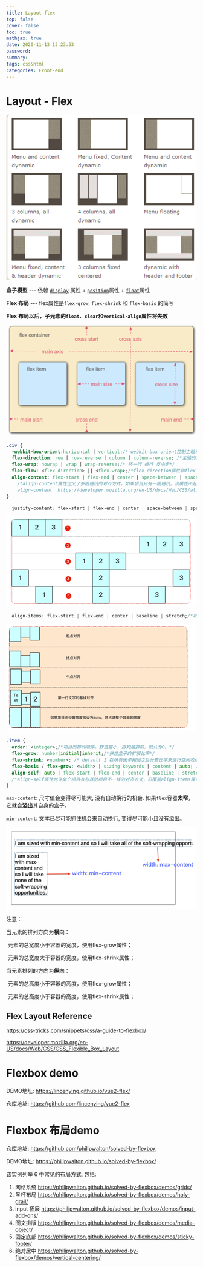 ```yaml
---
title: Layout-flex
top: false
cover: false
toc: true
mathjax: true
date: 2020-11-13 13:23:53
password:
summary:
tags: css&html
categories: Front-end
---
```


# **Layout - Flex**

![](Layout-flex/1605245444171.png)

**盒子模型**   ---   依赖 [`display`](https://developer.mozilla.org/en-US/docs/Web/CSS/display) 属性 + [`position`](https://developer.mozilla.org/en-US/docs/Web/CSS/position)属性 + [`float`](https://developer.mozilla.org/en-US/docs/Web/CSS/float)属性

**Flex 布局**   ---   flex属性是`flex-grow`, `flex-shrink` 和 `flex-basis` 的简写 

**Flex 布局以后，子元素的`float`、`clear`和`vertical-align`属性将失效**

![](Layout-flex/1605247566336.png)

```css
.div {
  -webkit-box-orient:horizontal | vertical;/*-webkit-box-orient控制主轴和侧轴分别是哪一根 Safari 6.1 (及更新浏览器) 通过 -webkit-flex 属性支持*/
  flex-direction: row | row-reverse | column | column-reverse; /*主轴的方向*/
  flex-wrap: nowrap | wrap | wrap-reverse;/* 挤一行 换行 反向走*/
  flex-flow: <flex-direction> || <flex-wrap>;/*flex-direction属性和flex-wrap*/
  align-content: flex-start | flex-end | center | space-between | space-around | stretch;
    /*align-content属性定义了多根轴线的对齐方式。如果项目只有一根轴线，该属性不起作用。
    align-content  https://developer.mozilla.org/en-US/docs/Web/CSS/align-content  */
}
```

```css
  justify-content: flex-start | flex-end | center | space-between | space-around;/*项目在主轴上的对齐方式   左 右 中 两端&间隔对等 每个两侧间隔相等*/
```

![](Layout-flex/1605776747612.png)

```css
  align-items: flex-start | flex-end | center | baseline | stretch;/*项目对其方式 上下中 第一行文字的基线对齐 拉伸（默认）*/
```

![](Layout-flex/1605776777298.png)



```css
.item {
  order: <integer>;/*项目的排列顺序。数值越小，排列越靠前，默认为0。*/
  flex-grow: number|initial|inherit;/*弹性盒子的扩展比率*/
  flex-shrink: <number>; /* default 1 在所有因子相加之后计算比率来进行空间收缩*/
  flex-basis / flex-grow: <width> | sizing keywords | content | auto; /* default auto */
  align-self: auto | flex-start | flex-end | center | baseline | stretch;
  /*align-self属性允许单个项目有与其他项目不一样的对齐方式，可覆盖align-items属性*/
}
```

`max-content`: 尺寸值会变得尽可能大, 没有自动换行的机会. 如果`flex`容器**太窄**， 它就会**溢出**其自身的盒子。

`min-content`: 文本已尽可能抓住机会来自动换行, 变得尽可能小且没有溢出。

![](Layout-flex/1605774609826.png)

注意：

当元素的排列方向为**横**向：

​	元素的总宽度小于容器的宽度，使用flex-grow属性；

​	元素的总宽度大于容器的宽度，使用flex-shrink属性；

当元素排列的方向为**纵**向：

​	元素的总高度小于容器的高度，使用flex-grow属性；

​	元素的总高度小于容器的高度，使用flex-shrink属性；

## Flex Layout Reference

https://css-tricks.com/snippets/css/a-guide-to-flexbox/

https://developer.mozilla.org/en-US/docs/Web/CSS/CSS_Flexible_Box_Layout

#  Flexbox  demo

DEMO地址:
https://lincenying.github.io/vue2-flex/

仓库地址:
https://github.com/lincenying/vue2-flex

# Flexbox 布局demo

仓库地址:
https://github.com/philipwalton/solved-by-flexbox

DEMO地址:
https://philipwalton.github.io/solved-by-flexbox/

该实例列举 6 中常见的布局方式, 包括:

1. 网格系统
   https://philipwalton.github.io/solved-by-flexbox/demos/grids/
2. 圣杯布局
   https://philipwalton.github.io/solved-by-flexbox/demos/holy-grail/
3. input 拓展
   https://philipwalton.github.io/solved-by-flexbox/demos/input-add-ons/
4. 图文排版
   https://philipwalton.github.io/solved-by-flexbox/demos/media-object/
5. 固定底部
   https://philipwalton.github.io/solved-by-flexbox/demos/sticky-footer/
6. 绝对居中
   https://philipwalton.github.io/solved-by-flexbox/demos/vertical-centering/